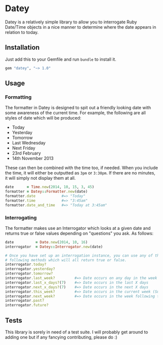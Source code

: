 # Datey

Datey is a relatively simple library to allow you to interrogate Ruby Date/Time objects in a nice manner to determine where the date appears in relation to today.

## Installation

Just add this to your Gemfile and run `bundle` to install it.

```ruby
gem "datey", "~> 1.0"
```

## Usage

### Formatting

The formatter in Datey is designed to spit out a friendly looking date with some awareness of the current time. For example, the following are all styles of date which will be produced:

* Today
* Yesterday
* Tomorrow
* Last Wednesday
* Next Friday
* 23rd February
* 14th November 2013

These can then be combined with the time too, if needed. When you include the time, it will either be outputted as `3pm` or `3:30pm`. If there are no minutes, it will simply not display them at all.

```ruby
date      = Time.new(2014, 10, 15, 3, 45)
formatter = Datey::Formatter.new(date)
formatter.date            #=> "Today"
formatter.time            #=> "3:45am"
formatter.date_and_time   #=> "Today at 3:45am"
```

### Interrogating

The formatter makes use an Interrogator which looks at a given date and returns true or false values depending on "questions" you ask. As follows:

```ruby
date          = Date.new(2014, 10, 16)
interrogator  = Datey::Interrogator.new(date)

# Once you have set up an interrogation instance, you can use any of the 
# following methods which will all return true or false.
interrogator.today?
interrogator.yesterday?
interrogator.tomorrow?
interrogator.last_week?         #=> Date occurs on any day in the week preceding the current week
interrogator.last_x_days?(7)    #=> Date occurs in the last X days 
interrogator.next_x_days?(7)    #=> Date occurs in the next X days
interrogator.this_week?         #=> Date occurs in the current week (Sun -> Sat)
interrogator.next_week?         #=> Date occurs in the week following the current week
interrogator.past?
interrogator.future?
```

## Tests

This library is sorely in need of a test suite. I will probably get around to adding one but if any fancying contributing, please do :)
